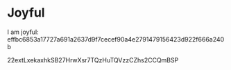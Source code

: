 # Joyful

I am joyful: effbc6853a17727a691a2637d9f7cecef90a4e2791479156423d922f666a240b


22extLxekaxhkSB27HrwXsr7TQzHuTQVzzCZhs2CCQmBSP